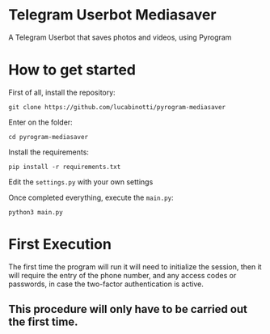 # Telegram Userbot Mediasaver
A Telegram Userbot that saves photos and videos, using Pyrogram
# How to get started
First of all, install the repository:
```
git clone https://github.com/lucabinotti/pyrogram-mediasaver
```
Enter on the folder:
```
cd pyrogram-mediasaver
```
Install the requirements:
```
pip install -r requirements.txt
```
Edit the `settings.py` with your own settings

Once completed everything, execute the `main.py`:
```
python3 main.py
```
# First Execution
The first time the program will run it will need to initialize the session, then it will require the entry of the phone number, and any access codes or passwords, in case the two-factor authentication is active.
## This procedure will only have to be carried out the first time.

